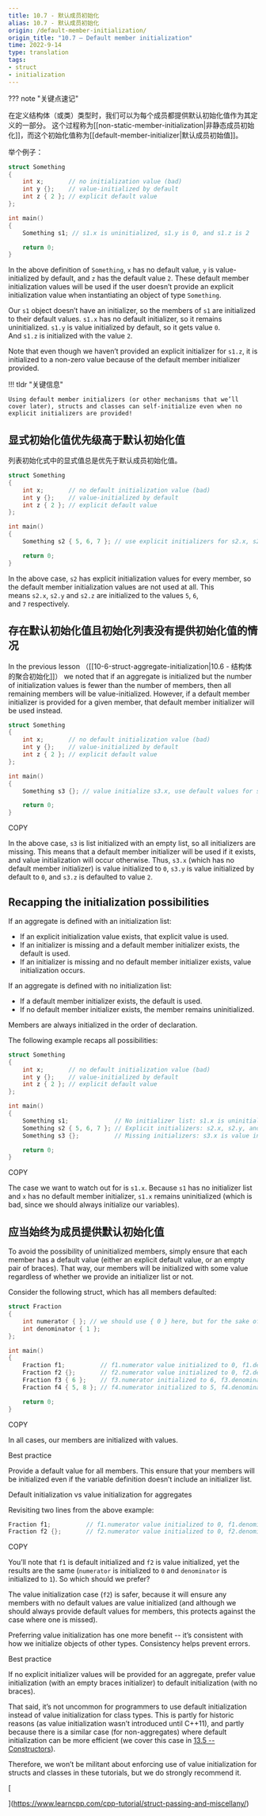 ```yaml
---
title: 10.7 - 默认成员初始化
alias: 10.7 - 默认成员初始化
origin: /default-member-initialization/
origin_title: "10.7 — Default member initialization"
time: 2022-9-14
type: translation
tags:
- struct
- initialization
---
```


??? note "关键点速记"
	

在定义结构体（或类）类型时，我们可以为每个成员都提供默认初始化值作为其定义的一部分。 这个过程称为[[non-static-member-initialization|非静态成员初始化]]，而这个初始化值称为[[default-member-initializer|默认成员初始值]]。

举个例子：

```cpp
struct Something
{
    int x;       // no initialization value (bad)
    int y {};    // value-initialized by default
    int z { 2 }; // explicit default value
};

int main()
{
    Something s1; // s1.x is uninitialized, s1.y is 0, and s1.z is 2

    return 0;
}
```

In the above definition of `Something`, `x` has no default value, `y` is value-initialized by default, and `z` has the default value `2`. These default member initialization values will be used if the user doesn’t provide an explicit initialization value when instantiating an object of type `Something`.

Our `s1` object doesn’t have an initializer, so the members of `s1` are initialized to their default values. `s1.x` has no default initializer, so it remains uninitialized. `s1.y` is value initialized by default, so it gets value `0`. And `s1.z` is initialized with the value `2`.

Note that even though we haven’t provided an explicit initializer for `s1.z`, it is initialized to a non-zero value because of the default member initializer provided.

!!! tldr "关键信息"

	Using default member initializers (or other mechanisms that we’ll cover later), structs and classes can self-initialize even when no explicit initializers are provided!

## 显式初始化值优先级高于默认初始化值

列表初始化式中的显式值总是优先于默认成员初始化值。

```cpp
struct Something
{
    int x;       // no default initialization value (bad)
    int y {};    // value-initialized by default
    int z { 2 }; // explicit default value
};

int main()
{
    Something s2 { 5, 6, 7 }; // use explicit initializers for s2.x, s2.y, and s2.z (no default values are used)

    return 0;
}
```


In the above case, `s2` has explicit initialization values for every member, so the default member initialization values are not used at all. This means `s2.x`, `s2.y` and `s2.z` are initialized to the values `5`, `6`, and `7` respectively.

## 存在默认初始化值且初始化列表没有提供初始化值的情况

In the previous lesson （[[10-6-struct-aggregate-initialization|10.6 - 结构体的聚合初始化]]） we noted that if an aggregate is initialized but the number of initialization values is fewer than the number of members, then all remaining members will be value-initialized. However, if a default member initializer is provided for a given member, that default member initializer will be used instead.

```cpp
struct Something
{
    int x;       // no default initialization value (bad)
    int y {};    // value-initialized by default
    int z { 2 }; // explicit default value
};

int main()
{
    Something s3 {}; // value initialize s3.x, use default values for s3.y and s3.z

    return 0;
}
```

COPY

In the above case, `s3` is list initialized with an empty list, so all initializers are missing. This means that a default member initializer will be used if it exists, and value initialization will occur otherwise. Thus, `s3.x` (which has no default member initializer) is value initialized to `0`, `s3.y` is value initialized by default to `0`, and `s3.z` is defaulted to value `2`.

## Recapping the initialization possibilities

If an aggregate is defined with an initialization list:

-   If an explicit initialization value exists, that explicit value is used.
-   If an initializer is missing and a default member initializer exists, the default is used.
-   If an initializer is missing and no default member initializer exists, value initialization occurs.

If an aggregate is defined with no initialization list:

-   If a default member initializer exists, the default is used.
-   If no default member initializer exists, the member remains uninitialized.

Members are always initialized in the order of declaration.

The following example recaps all possibilities:

```cpp
struct Something
{
    int x;       // no default initialization value (bad)
    int y {};    // value-initialized by default
    int z { 2 }; // explicit default value
};

int main()
{
    Something s1;             // No initializer list: s1.x is uninitialized, s1.y and s1.z use defaults
    Something s2 { 5, 6, 7 }; // Explicit initializers: s2.x, s2.y, and s2.z use explicit values (no default values are used)
    Something s3 {};          // Missing initializers: s3.x is value initialized, s3.y and s3.z use defaults

    return 0;
}
```

COPY

The case we want to watch out for is `s1.x`. Because `s1` has no initializer list and `x` has no default member initializer, `s1.x` remains uninitialized (which is bad, since we should always initialize our variables).

## 应当始终为成员提供默认初始化值

To avoid the possibility of uninitialized members, simply ensure that each member has a default value (either an explicit default value, or an empty pair of braces). That way, our members will be initialized with some value regardless of whether we provide an initializer list or not.

Consider the following struct, which has all members defaulted:

```cpp
struct Fraction
{
	int numerator { }; // we should use { 0 } here, but for the sake of example we'll use value initialization instead
	int denominator { 1 };
};

int main()
{
	Fraction f1;          // f1.numerator value initialized to 0, f1.denominator defaulted to 1
	Fraction f2 {};       // f2.numerator value initialized to 0, f2.denominator defaulted to 1
	Fraction f3 { 6 };    // f3.numerator initialized to 6, f3.denominator defaulted to 1
	Fraction f4 { 5, 8 }; // f4.numerator initialized to 5, f4.denominator initialized to 8

	return 0;
}
```

COPY

In all cases, our members are initialized with values.

Best practice

Provide a default value for all members. This ensure that your members will be initialized even if the variable definition doesn’t include an initializer list.

Default initialization vs value initialization for aggregates

Revisiting two lines from the above example:

```cpp
Fraction f1;          // f1.numerator value initialized to 0, f1.denominator defaulted to 1
Fraction f2 {};       // f2.numerator value initialized to 0, f2.denominator defaulted to 1
```

COPY

You’ll note that `f1` is default initialized and `f2` is value initialized, yet the results are the same (`numerator` is initialized to `0` and `denominator` is initialized to `1`). So which should we prefer?

The value initialization case (`f2`) is safer, because it will ensure any members with no default values are value initialized (and although we should always provide default values for members, this protects against the case where one is missed).

Preferring value initialization has one more benefit -- it’s consistent with how we initialize objects of other types. Consistency helps prevent errors.

Best practice

If no explicit initializer values will be provided for an aggregate, prefer value initialization (with an empty braces initializer) to default initialization (with no braces).

That said, it’s not uncommon for programmers to use default initialization instead of value initialization for class types. This is partly for historic reasons (as value initialization wasn’t introduced until C++11), and partly because there is a similar case (for non-aggregates) where default initialization can be more efficient (we cover this case in [13.5 -- Constructors](https://www.learncpp.com/cpp-tutorial/constructors/)).

Therefore, we won’t be militant about enforcing use of value initialization for structs and classes in these tutorials, but we do strongly recommend it.

[

](https://www.learncpp.com/cpp-tutorial/struct-passing-and-miscellany/)